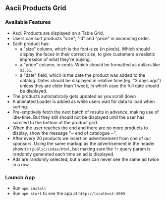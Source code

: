 ## Ascii Products Grid



### Available Features
- Ascii Products are displayed on a Table Grid.
- Users can sort products "size", "id" and "price" in ascending order. 
- Each product has:
    - a "size" column, which is the font-size (in pixels). Which should display the faces in their correct size, to give customers a realistic impression of what they're buying.
    - a "price" column, in cents. Which should be formatted as dollars like `$3.51`.
    - a "date" field, which is the date the product was added to the catalog. Dates should be displayed in relative time (eg. "3 days ago") unless they are older than 1 week, in which case the full date should be displayed. 
- The products automatically gets updated as you scroll down
- A animated Loader is added as while users wait for data to load when sorting.
- Pre-emptively fetch the next batch of results in advance, making use of idle-time.  But they still should not be displayed until the user has scrolled to the bottom of the product grid.
- When the user reaches the end and there are no more products to display, show the message "~ end of catalogue ~".
- After every 20 products we insert an advertisement from one of our sponsors. Using the same markup as the advertisement in the header shown in `public/index/html`, but making sure the `?r` query param is randomly generated each time an ad is displayed.
- Ads are randomly selected, but a user can never see the same ad twice in a row.

### Launch App
- Run  `npm install` 
- Run `npm start` to see the app at `http://localhost:3000`